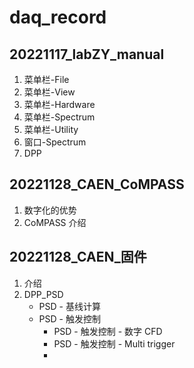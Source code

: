 # daq_record

## 20221117_labZY_manual
1. 菜单栏-File
2. 菜单栏-View
3. 菜单栏-Hardware
4. 菜单栏-Spectrum
5. 菜单栏-Utility
6. 窗口-Spectrum
7. DPP


## 20221128_CAEN_CoMPASS
1. 数字化的优势
2. CoMPASS 介绍


## 20221128_CAEN_固件
1. 介绍
2. DPP_PSD
   * PSD - 基线计算
   * PSD - 触发控制
      * PSD - 触发控制 - 数字 CFD
      * PSD - 触发控制 - Multi trigger
      * 
